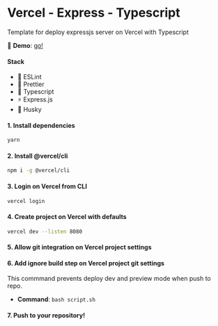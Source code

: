 # Vercel - Express - Typescript

Template for deploy expressjs server on Vercel with Typescript

:balloon: **Demo**: [go!](https://expressjs-typescript.vercel.app/v1)

#### Stack

- :dizzy: ESLint
- :hibiscus: Prettier
- :ocean: Typescript
- :zap: Express.js
- :wolf: Husky

#### 1. Install dependencies

```bash
yarn
```

#### 2. Install **@vercel/cli**

```bash
npm i -g @vercel/cli
```

#### 3. Login on Vercel from CLI

```bash
vercel login
```

#### 4. Create project on Vercel with **defaults**

```bash
vercel dev --listen 8080
```

#### 5. Allow **git** integration on Vercel project settings

#### 6. Add ignore build step on Vercel project git settings

This commmand prevents deploy dev and preview mode when push to repo.

- **Command**: `bash script.sh`

#### 7. Push to your repository!

